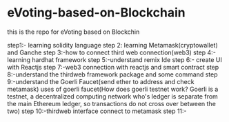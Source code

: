 # eVoting-based-on-Blockchain
this is the repo for eVoting based on Blockchin

step1:- learning solidity language
step 2: learning Metamask(cryptowallet) and Ganche 
step 3:-how to connect third web connection(web3)
step 4:- learning hardhat framework
step 5:-understand remix Ide
step 6:- create UI with Reactjs
step 7:-web3 connection with reactjs and smart contract
step 8:-understand the thirdweb framework package and some command
step 9:-understand the Goerli Faucet(send ether to address and check metamask)
uses of goerli faucet(How does goerli testnet work?
Goerli is a testnet, a decentralized computing network who's ledger is separate from the main Ethereum ledger, 
so transactions do not cross over between the two)
step 10:-thirdweb interface connect to metamask
step 11:-
